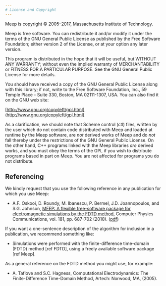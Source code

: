 ```yaml
---
# License and Copyright
---
```


Meep is copyright © 2005–2017, Massachusetts Institute of Technology.

Meep is free software. You can redistribute it and/or modify it under the terms of the GNU General Public License as published by the Free Software Foundation; either version 2 of the License, or at your option any later version.

This program is distributed in the hope that it will be useful, but WITHOUT ANY WARRANTY; without even the implied warranty of MERCHANTABILITY or FITNESS FOR A PARTICULAR PURPOSE. See the GNU General Public License for more details.

You should have received a copy of the GNU General Public License along with this library; if not, write to the Free Software Foundation, Inc., 59 Temple Place - Suite 330, Boston, MA 02111-1307, USA. You can also find it on the GNU web site:

[http://www.gnu.org/copyleft/gpl.html](http://www.gnu.org/copyleft/gpl.html)

As a clarification, we should note that Scheme control (ctl) files, written by the user which do not contain code distributed with Meep and loaded at runtime by the Meep software, are *not* derived works of Meep and do *not* fall thereby under the restrictions of the GNU General Public License. On the other hand, C++ programs linked with the Meep libraries *are* derived works, and you must obey the terms of the GPL if you wish to distribute programs based in part on Meep. You are not affected for programs you do not distribute.

Referencing
-----------

We kindly request that you use the following reference in any publication for which you use Meep:

- A.F. Oskooi, D. Roundy, M. Ibanescu, P. Bermel, J.D. Joannopoulos, and S.G. Johnson, [MEEP: A flexible free-software package for electromagnetic simulations by the FDTD method](http://dx.doi.org/doi:10.1016/j.cpc.2009.11.008), Computer Physics Communications, vol. 181, pp. 687-702 (2010). ([pdf](http://math.mit.edu/~stevenj/papers/OskooiRo10.pdf))

If you want a one-sentence description of the algorithm for inclusion in a publication, we recommend something like:

- Simulations were performed with the finite-difference time-domain (FDTD) method [ref FDTD], using a freely available software package [ref Meep].

As a general reference on the FDTD method you might use, for example:

- A. Taflove and S.C. Hagness, Computational Electrodynamics: The Finite-Difference Time-Domain Method, Artech: Norwood, MA, (2005).
